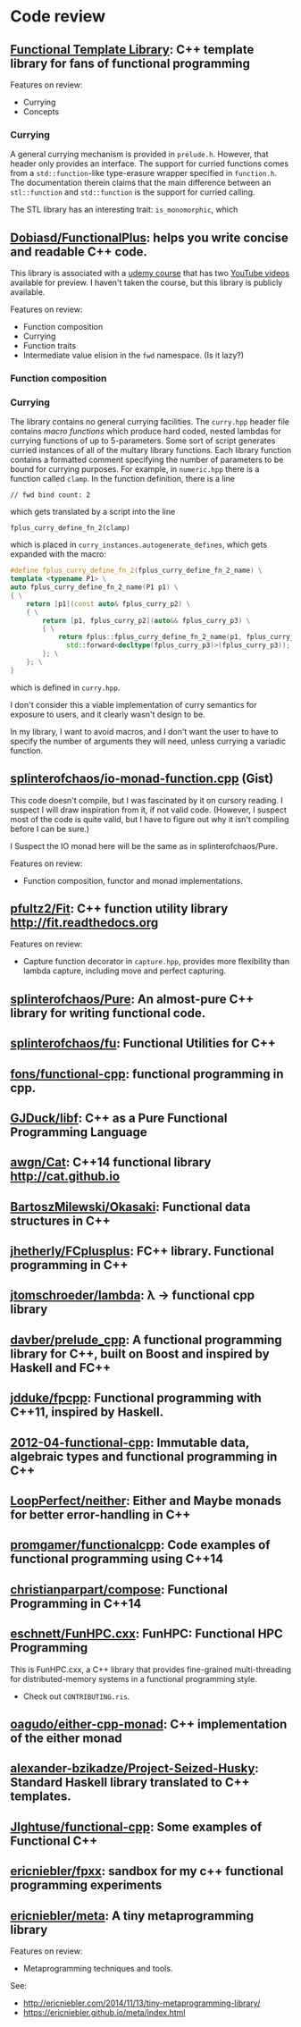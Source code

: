 # Code review

## [Functional Template Library](https://github.com/beark/ftl): C++ template library for fans of functional programming

Features on review:
  * Currying
  * Concepts

### Currying

A general currying mechanism is provided in `prelude.h`. However, that header
only provides an interface. The support for curried functions comes from a
`std::function`-like type-erasure wrapper specified in `function.h`. The
documentation therein claims that the main difference between an `stl::function`
and `std::function` is the support for curried calling.

The STL library has an interesting trait: `is_monomorphic`, which


## [Dobiasd/FunctionalPlus](https://github.com/Dobiasd/FunctionalPlus): helps you write concise and readable C++ code.

This library is associated with a [udemy course](https://www.udemy.com/functional-programming-using-cpp/) that has two [YouTube videos](https://www.youtube.com/watch?v=jD8Tu1tqvZo) available for preview. I haven't taken the course, but this library is publicly available.

Features on review:
  * Function composition
  * Currying
  * Function traits
  * Intermediate value elision in the `fwd` namespace. (Is it lazy?)

### Function composition



### Currying
The library contains no general currying facilities. The `curry.hpp` header file contains *macro functions* which produce hard coded, nested lambdas for currying functions of up to 5-parameters. Some sort of script generates curried instances of all of the multary library functions. Each library function contains a formatted comment specifying the number of parameters to be bound for currying purposes. For example, in `numeric.hpp` there is a function called `clamp`. In the function definition, there is a line
```
// fwd bind count: 2
```
which gets translated by a script into the line
```
fplus_curry_define_fn_2(clamp)
```
which is placed in `curry_instances.autogenerate_defines`, which gets expanded with the macro:
```cpp
#define fplus_curry_define_fn_2(fplus_curry_define_fn_2_name) \
template <typename P1> \
auto fplus_curry_define_fn_2_name(P1 p1) \
{ \
    return [p1](const auto& fplus_curry_p2) \
    { \
        return [p1, fplus_curry_p2](auto&& fplus_curry_p3) \
        { \
            return fplus::fplus_curry_define_fn_2_name(p1, fplus_curry_p2, \
              std::forward<decltype(fplus_curry_p3)>(fplus_curry_p3)); \
        }; \
    }; \
}
```
which is defined in `curry.hpp`.

I don't consider this a viable implementation of curry semantics for exposure to users, and it clearly wasn't design to be.

In my library, I want to avoid macros, and I don't want the user to have to specify the number of arguments they will need, unless currying a variadic function.

## [splinterofchaos/io-monad-function.cpp](https://gist.github.com/splinterofchaos/3994038) (Gist)

This code doesn't compile, but I was fascinated by it on cursory reading. I suspect I will draw inspiration from it, if not valid code. (However, I suspect most of the code is quite valid, but I have to figure out why it isn't compiling before I can be sure.)


I Suspect the IO monad here will be the same as in splinterofchaos/Pure.

Features on review:
  * Function composition, functor and monad implementations.

## [pfultz2/Fit](https://github.com/pfultz2/Fit): C++ function utility library http://fit.readthedocs.org

Features on review:
  * Capture function decorator in `capture.hpp`, provides more flexibility than lambda capture, including move and perfect capturing.



## [splinterofchaos/Pure](https://github.com/splinterofchaos/Pure): An almost-pure C++ library for writing functional code.

## [splinterofchaos/fu](https://github.com/splinterofchaos/fu): Functional Utilities for C++

## [fons/functional-cpp](https://github.com/fons/functional-cpp): functional programming in cpp.

## [GJDuck/libf](https://github.com/GJDuck/libf): C++ as a Pure Functional Programming Language


## [awgn/Cat](https://github.com/awgn/cat): C++14 functional library http://cat.github.io

## [BartoszMilewski/Okasaki](https://github.com/BartoszMilewski/Okasaki): Functional data structures in C++

## [jhetherly/FCplusplus](https://github.com/jhetherly/FCplusplus): FC++ library. Functional programming in C++

## [jtomschroeder/lambda](https://github.com/jtomschroeder/lambda): λ → functional cpp library

## [davber/prelude_cpp](https://github.com/davber/prelude_cpp): A functional programming library for C++, built on Boost and inspired by Haskell and FC++

## [jdduke/fpcpp](https://github.com/jdduke/fpcpp): Functional programming with C++11, inspired by Haskell.

## [2012-04-functional-cpp](https://github.com/bfpg/2012-04-functional-cpp): Immutable data, algebraic types and functional programming in C++

## [LoopPerfect/neither](https://github.com/LoopPerfect/neither): Either and Maybe monads for better error-handling in C++

## [promgamer/functionalcpp](https://github.com/promgamer/functionalcpp): Code examples of functional programming using C++14

## [christianparpart/compose](https://github.com/christianparpart/compose): Functional Programming in C++14

## [eschnett/FunHPC.cxx](): FunHPC: Functional HPC Programming

This is FunHPC.cxx, a C++ library that provides fine-grained multi-threading for distributed-memory systems in a functional programming style.

  * Check out `CONTRIBUTING.ris`.

## [oagudo/either-cpp-monad](https://github.com/oagudo/either-cpp-monad): C++ implementation of the either monad

## [alexander-bzikadze/Project-Seized-Husky](https://github.com/alexander-bzikadze/Project-Seized-Husky): Standard Haskell library translated to C++ templates.

## [JIghtuse/functional-cpp](https://github.com/JIghtuse/functional-cpp): Some examples of Functional C++

## [ericniebler/fpxx](https://github.com/ericniebler/fpxx): sandbox for my c++ functional programming experiments


## [ericniebler/meta](https://github.com/ericniebler/meta): A tiny metaprogramming library

Features on review:
  * Metaprogramming techniques and tools.

See:
  * http://ericniebler.com/2014/11/13/tiny-metaprogramming-library/
  * https://ericniebler.github.io/meta/index.html
